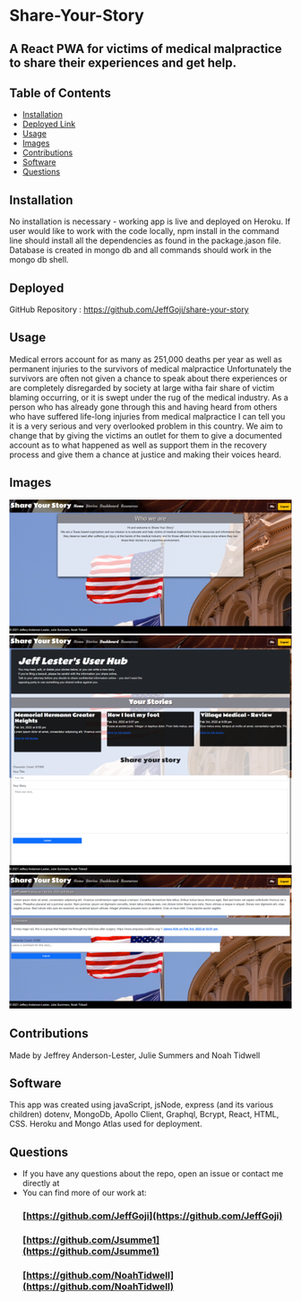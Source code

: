 # Share-Your-Story

## A React PWA for victims of medical malpractice to share their experiences and get help.

## Table of Contents

- [Installation](#installation)
- [Deployed Link](#deployed)
- [Usage](#usage)
- [Images](#images)
- [Contributions](#contributions)
- [Software](#software)
- [Questions](#questions)

## Installation

No installation is necessary - working app is live and deployed on Heroku. If user would like to work with the code locally, npm install in the command line should install all the dependencies as found in the package.jason file. Database is created in mongo db and all commands should work in the mongo db shell.

## Deployed

GitHub Repository : https://github.com/JeffGoji/share-your-story

## Usage

Medical errors account for as many as 251,000 deaths per year as well as permanent injuries to the survivors of medical malpractice Unfortunately the survivors are often not given a chance to speak about there experiences or are completely disregarded by society at large witha fair share of victim blaming occurring, or it is swept under the rug of the medical industry.
As a person who has already gone through this and having heard from others who have suffered life-long injuries from medical malpractice I can tell you it is a very serious and very overlooked problem in this country.
We aim to change that by giving the victims an outlet for them to give a documented account as to what happened as well as support them in the recovery process and give them a chance at justice and making their voices heard.

## Images

![Home Page](images/homepage.png)
![Dashboard](images/dashboard.png)
![Single Story](images/singlestory.png)

## Contributions

Made by Jeffrey Anderson-Lester, Julie Summers and Noah Tidwell

## Software

This app was created using javaScript, jsNode, express (and its various children) dotenv, MongoDb, Apollo Client, Graphql, Bcrypt, React, HTML, CSS. Heroku and Mongo Atlas used for deployment.

## Questions

- If you have any questions about the repo, open an issue or contact me directly at
- You can find more of our work at:
  ### [https://github.com/JeffGoji](https://github.com/JeffGoji)
  ### [https://github.com/Jsumme1](https://github.com/Jsumme1)
  ### [https://github.com/NoahTidwell](https://github.com/NoahTidwell)
